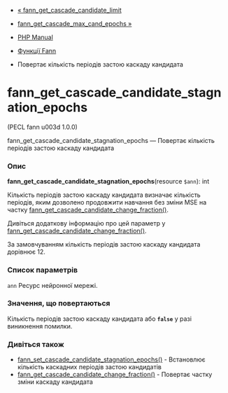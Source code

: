 - [«
fann_get_cascade_candidate_limit](function.fann-get-cascade-candidate-limit.md)
- [fann_get_cascade_max_cand_epochs
»](function.fann-get-cascade-max-cand-epochs.md)

- [PHP Manual](index.md)
- [Функції Fann](ref.fann.md)
- Повертає кількість періодів застою каскаду кандидата

# fann_get_cascade_candidate_stagnation_epochs

(PECL fann u003d 1.0.0)

fann_get_cascade_candidate_stagnation_epochs — Повертає кількість
періодів застою каскаду кандидата

### Опис

**fann_get_cascade_candidate_stagnation_epochs**(resource `$ann`): int

Кількість періодів застою каскаду кандидата визначає кількість
періодів, яким дозволено продовжити навчання без зміни MSE на
частку
[fann_get_cascade_candidate_change_fraction()](function.fann-get-cascade-candidate-change-fraction.md).

Дивіться додаткову інформацію про цей параметр у
[fann_get_cascade_candidate_change_fraction()](function.fann-get-cascade-candidate-change-fraction.md).

За замовчуванням кількість періодів застою каскаду кандидата дорівнює 12.

### Список параметрів

`ann`
Ресурс нейронної мережі.

### Значення, що повертаються

Кількість періодів застою каскаду кандидата або **`false`** у разі
виникнення помилки.

### Дивіться також

- [fann_set_cascade_candidate_stagnation_epochs()](function.fann-set-cascade-candidate-stagnation-epochs.md) -
Встановлює кількість каскадних періодів застою кандидатів
- [fann_get_cascade_candidate_change_fraction()](function.fann-get-cascade-candidate-change-fraction.md) -
Повертає частку зміни каскаду кандидата
